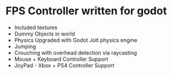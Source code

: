# FPS Controller written for godot

- Included textures
- Dummy Objects in world
- Physics Upgraded with Godot Jolt physics engine
- Jumping
- Crouching with overhead detection via raycasting
- Mouse + Keyboard Controller Support
- JoyPad - Xbox + PS4 Controller Support

